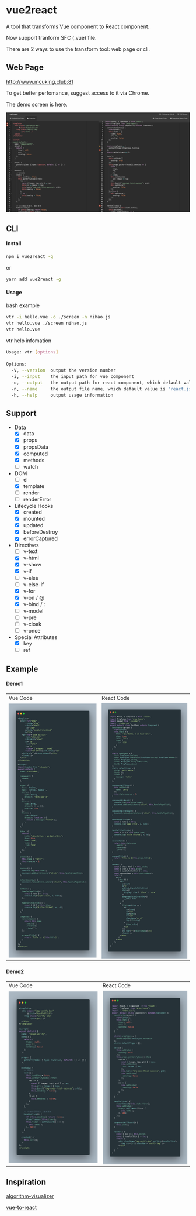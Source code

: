 # vue2react

A tool that transforms Vue component to React component.

Now support tranform SFC (.vue) file.

There are 2 ways to use the transform tool: web page or cli.

## Web Page

http://www.mcuking.club:81

To get better perfomance, suggest access to it via Chrome.

The demo screen is here.

<img src="./vue2react.png"/>

## CLI

#### Install

```bash
npm i vue2react -g
```

or

```bash
yarn add vue2react -g
```

#### Usage

bash example

```bash
vtr -i hello.vue -o ./screen -n nihao.js
vtr hello.vue ./screen nihao.js
vtr hello.vue
```

vtr help infomation

```bash
Usage: vtr [options]

Options:
  -V, --version  output the version number
  -i, --input    the input path for vue component
  -o, --output   the output path for react component, which default value is process.cwd()
  -n, --name     the output file name, which default value is "react.js"
  -h, --help     output usage information
```

## Support

- Data
  - [x] data
  - [x] props
  - [x] propsData
  - [x] computed
  - [x] methods
  - [ ] watch
- DOM
  - [ ] el
  - [x] template
  - [ ] render
  - [ ] renderError
- Lifecycle Hooks
  - [x] created
  - [x] mounted
  - [x] updated
  - [x] beforeDestroy
  - [x] errorCaptured
- Directives
  - [ ] v-text
  - [x] v-html
  - [x] v-show
  - [x] v-if
  - [ ] v-else
  - [ ] v-else-if
  - [x] v-for
  - [x] v-on / @
  - [x] v-bind / :
  - [ ] v-model
  - [ ] v-pre
  - [ ] v-cloak
  - [ ] v-once
- Special Attributes
  - [x] key
  - [ ] ref

## Example

#### Demo1

<table>
  <tr>
    <td>
      Vue Code
    </td>
    <td>
      React Code
    </td>
  </tr>
  <tr>
    <td>
      <img src="./example/demo1/demo1_src.png"/>
    </td>
    <td>
      <img src="./example/demo1/demo1_dest.png"/>
    </td>
  </tr>
</table>

#### Demo2

<table>
  <tr>
    <td>
      Vue Code
    </td>
    <td>
      React Code
    </td>
  </tr>
  <tr>
    <td>
      <img src="./example/demo2/demo2_src.png"/>
    </td>
    <td>
      <img src="./example/demo2/demo2_dest.png"/>
    </td>
  </tr>
</table>

## Inspiration

[algorithm-visualizer](https://github.com/algorithm-visualizer/algorithm-visualizer)

[vue-to-react](https://github.com/dwqs/vue-to-react)
